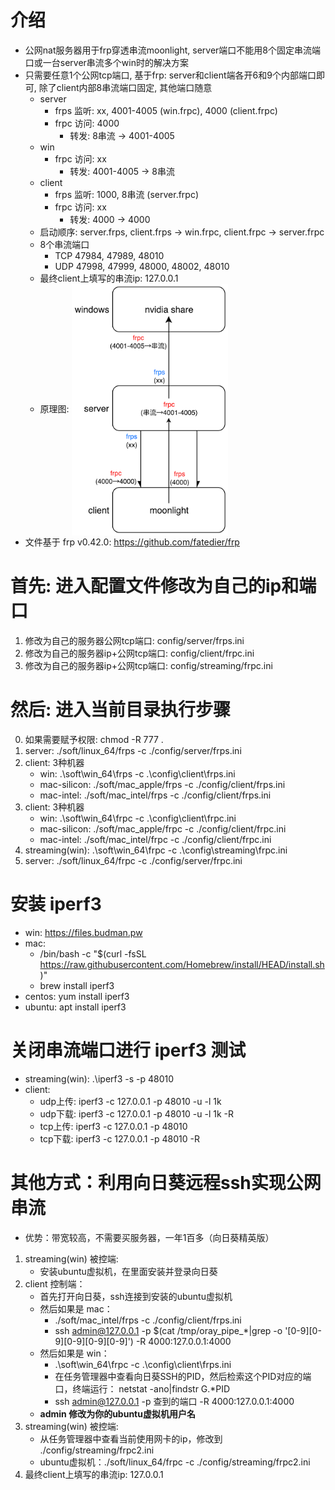 # 介绍
- 公网nat服务器用于frp穿透串流moonlight, server端口不能用8个固定串流端口或一台server串流多个win时的解决方案
- 只需要任意1个公网tcp端口, 基于frp: server和client端各开6和9个内部端口即可, 除了client内部8串流端口固定, 其他端口随意
  - server
      - frps 监听: xx, 4001-4005 (win.frpc), 4000 (client.frpc)
      - frpc 访问: 4000
          - 转发: 8串流 → 4001-4005
  - win
      - frpc 访问: xx
          - 转发: 4001-4005 → 8串流
  - client
      - frps 监听: 1000, 8串流 (server.frpc)
      - frpc 访问: xx
          - 转发: 4000 → 4000
  - 启动顺序: server.frps, client.frps → win.frpc, client.frpc → server.frpc
  - 8个串流端口
      - TCP 47984, 47989, 48010
      - UDP 47998, 47999, 48000, 48002, 48010
  - 最终client上填写的串流ip: 127.0.0.1
  - 原理图: <img src="img.png" width = "250" alt="" align=center />
- 文件基于 frp v0.42.0: https://github.com/fatedier/frp

# 首先: 进入配置文件修改为自己的ip和端口
1. 修改为自己的服务器公网tcp端口: config/server/frps.ini
2. 修改为自己的服务器ip+公网tcp端口: config/client/frpc.ini
3. 修改为自己的服务器ip+公网tcp端口: config/streaming/frpc.ini

# 然后: 进入当前目录执行步骤
0. 如果需要赋予权限: chmod -R 777 .
1. server: ./soft/linux_64/frps -c ./config/server/frps.ini
2. client: 3种机器
   - win: .\soft\win_64\frps -c .\config\client\frps.ini
   - mac-silicon: ./soft/mac_apple/frps -c ./config/client/frps.ini
   - mac-intel: ./soft/mac_intel/frps -c ./config/client/frps.ini
3. client: 3种机器
   - win: .\soft\win_64\frpc -c .\config\client\frpc.ini
   - mac-silicon: ./soft/mac_apple/frpc -c ./config/client/frpc.ini
   - mac-intel: ./soft/mac_intel/frpc -c ./config/client/frpc.ini
4. streaming(win): .\soft\win_64\frpc -c .\config\streaming\frpc.ini
5. server: ./soft/linux_64/frpc -c ./config/server/frpc.ini

# 安装 iperf3
- win: https://files.budman.pw
- mac:
  - /bin/bash -c "$(curl -fsSL https://raw.githubusercontent.com/Homebrew/install/HEAD/install.sh)"
  - brew install iperf3
- centos: yum install iperf3
- ubuntu: apt install iperf3

# 关闭串流端口进行 iperf3 测试
- streaming(win): .\iperf3 -s -p 48010
- client:
  - udp上传: iperf3 -c 127.0.0.1 -p 48010 -u -l 1k
  - udp下载: iperf3 -c 127.0.0.1 -p 48010 -u -l 1k -R
  - tcp上传: iperf3 -c 127.0.0.1 -p 48010
  - tcp下载: iperf3 -c 127.0.0.1 -p 48010 -R

# 其他方式：利用向日葵远程ssh实现公网串流
- 优势：带宽较高，不需要买服务器，一年1百多（向日葵精英版）
1. streaming(win) 被控端:
    - 安装ubuntu虚拟机，在里面安装并登录向日葵
2. client 控制端：
    - 首先打开向日葵，ssh连接到安装的ubuntu虚拟机
    - 然后如果是 mac：
      - ./soft/mac_intel/frps -c ./config/client/frps.ini
      - ssh admin@127.0.0.1 -p $(cat /tmp/oray_pipe_*|grep -o '[0-9][0-9][0-9][0-9][0-9]') -R 4000:127.0.0.1:4000
    - 然后如果是 win：
      - .\soft\win_64\frpc -c .\config\client\frps.ini
      - 在任务管理器中查看向日葵SSH的PID，然后检索这个PID对应的端口，终端运行： netstat -ano|findstr G.*PID
      - ssh admin@127.0.0.1 -p 查到的端口 -R 4000:127.0.0.1:4000
    - **admin 修改为你的ubuntu虚拟机用户名**
3. streaming(win) 被控端:
    - 从任务管理器中查看当前使用网卡的ip，修改到 ./config/streaming/frpc2.ini
    - ubuntu虚拟机：./soft/linux_64/frpc -c ./config/streaming/frpc2.ini
4. 最终client上填写的串流ip: 127.0.0.1
